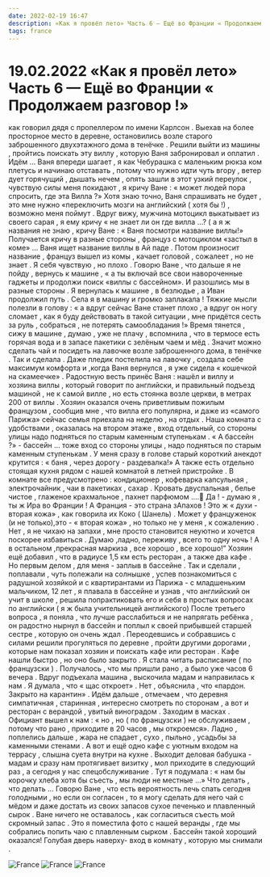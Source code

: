 ```yaml
---
date: 2022-02-19 16:47
description: «Как я провёл лето» Часть 6 — Ещё во Франции « Продолжаем разговор !»
tags: france
---
```

# 19.02.2022 «Как я провёл лето» Часть 6 — Ещё во Франции « Продолжаем разговор !»

как говорил дядя с пропеллером по имени Карлсон . Выехав на более просторное место в деревне, остановились возле старого заброшенного двухэтажного дома в тенёчке . Решили выйти из машины , пройтись поискать эту виллу , которую Ваня забронировал и оплатил . Идём … Ваня впереди шагает , я как Чебурашка с маленьким рюкза ком плетусь и начинаю отставать , потому что нужно идти чуть вгору , ветер дует горячущий , дышать нечем , опять зашли в этот узкий переулок , чувствую силы меня покидают , я кричу Ване : « может людей пора спросить, где эта Вилла ?» Хотя знаю точно, Ваня спрашивать не будет , это мне нужно «переключить мозги на английский ( хотя бы !) , возможно меня поймут . Вдруг вижу, мужчина мотоцикл выкатывает из своего сарая , я ему кричу « не знает ли он где вилла …? ( а я ж названия не знаю , кричу Ване : « Ваня посмотри название виллы!» Получается кричу в разные стороны , француз с мотоциклом «застыл в коме» … Ваня ищет название виллы в Ай паде . Потом произносит название , француз вышел из комы , качает головой , сожалеет , но не знает . Я себя чувствую , но плохо . Говорю Ване , что дальше я не пойду , вернусь к машине , « а ты включай все свои навороченные гаджеты и продолжи поиск «виллы с бассейном». И разошлись мы в разные стороны . Я вернулась к машине , в безлюдье , а Иван продолжил путь . Села я в машину и громко заплакала ! Тяжкие мысли полезли в голову : « а вдруг сейчас Ване станет плохо , а вдруг он ногу сломает , как я буду действовать в такой ситуации , мне придётся сесть за руль , собраться , не потерять самообладания !» Время тянется , сижу в машине , думаю , уже не плачу , вспомнила , что в термосе есть горячая вода и в запасе пакетики с зелёным чаем и мёд . Значит можно сделать чай и посидеть на лавочке возле заброшенного дома, в тенёчке . Так и сделала . Даже пледик постелила на лавочку , создала себе максимум комфорта и ,когда Ваня вернулся , я уже сидела « кошечкой на скамеечке» . Радостную весть принёс Ваня : нашёл и виллу и хозяина виллы , который говорит по английски, и правильный подъезд машиной , не к самой вилле , но есть стоянка возле церкви, в метрах 200 от виллы . Хозяин оказался очень приветливым пожилым французом , сообщив мне , что вилла его популярна, и даже из «самого Парижа» сейчас семья приехала на неделю , на отдых . Наша комната с удобствами , оказалась на втором этаже , вход отдельный, со стороны улицы надо подняться по старым каменным ступенькам . « А бассейн ?» - бассейн … тоже вход со стороны улицы , надо подняться по старым каменным ступенькам . У меня сразу в голове старый короткий анекдот крутится : « баня , через дорогу - раздевалка!» А также есть отдельно стоящая кухня рядом с нашей комнатой в летней пристройке . В комнате все предусмотрено : кондиционер , кофеварка капсульная , электрочайник , чаи в пакетиках , сахар . Кровать двуспальная , белье чистое , глаженое крахмальное , пахнет парфюмом ….🤔 Да ! - думаю я , ты ж Ира во Франции ! А Франция - это страна зАпахов ! Это ж « духи - вторая кожа» , как говорила их Коко ( Шанель) . Может у француженок (и не только),это - « вторая кожа» , но только не у меня , к сожалению . Нет , я не чихаю на запахи , мне просто становится неуютно и хочется поскорее избавиться . Думаю ,ладно, переживу , всего то одну ночь ! А в остальном ,прекрасная маркиза , все хорошо , все хорошо!” Хозяин ещё добавил , что в радиусе 1,5 км есть ресторан , а также два кафе . Но первым делом , для меня - заплыв в бассейне . Так и сделали , поплавали , чуть полежали на солнышке , успев познакомиться с радушной хозяйкой и с квартирантами из Парижа - с младшеньким мальчиком, 12 лет , я плавала в бассейне и узнав , что английский он учит в школе , решила попрактиковать его и себя в простых вопросах по английски ( я ж была учительницей английского) После третьего вопроса , я поняла , что лучше расслабиться и не напрягать ребёнка , он радостно нырнул в бассейн и поплыл к своей прибывшей старшей сестре , которую он очень ждал . Переодевшись и собравшись с силами решили прогуляться по деревне , пройти другими дорогами , которые нам показал хозяин и поискать кафе или ресторан . Кафе нашли быстро , но оно было закрыто . Я стала читать расписание ( по французски ) . Получалось , что мы пришли рано , а было уже часов 6 вечера . Вдруг подъехала машина , выскочила мадам и направилась к нам . Я думала , что « щас откроет» . Нет , объяснила , что «пардон. Закрыто на карантин» . Идём дальше , отмечаем , что деревня симпатичная , старинная , интересно смотреть по сторонам , а вот и ресторан с верандой , увитый виноградом . Заходим в масках . Официант вышел к нам : « но , но ( по французски ) не обслуживаем , потому что рано , приходите в 20 часов , мы откроемся». Ладно , поплелись дальше , жара не спадает , сухо , пыльно , усадьбы за каменными стенами . А вот и ещё одно кафе с уютным входом на террасу , слышна суета внутри на кухне . Выходит деловая бабушка - мадам и сразу нам протягивает визитку , мол приходите в следующий раз , а сегодня у нас спецобслуживание . Тут я подумала : « нам бы корочку хлеба хотя бы съесть , мы люди не местные …» Что делать , что делать … Говорю Ване , что есть вероятность лечь спать сегодня голодными , но если он согласен , то я могу сделать для него чай с мёдом и даже достать из своих запасов сухое печенько и плавленный сырок . Ване ничего не оставалось , как согласиться съесть мой скромный запас . Это я поместила фото с нашей веранды , где мы собрались попить чаю с плавленным сырком . Бассейн такой хороший оказался! Голубая дверь наверху- вход в комнату , которую мы снимали .

![France](/images/fr_01.png)
![France](/images/fr_02.png)
![France](/images/fr_03.png)

